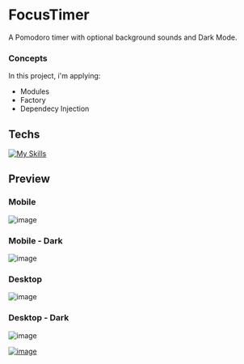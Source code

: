 # FocusTimer

A Pomodoro timer with optional background sounds and Dark Mode.

### Concepts

In this project, i'm applying:

- Modules
- Factory
- Dependecy Injection

## Techs

[![My Skills](https://skillicons.dev/icons?i=js,html,css)](https://skillicons.dev)

## Preview
  ### Mobile
![image](https://user-images.githubusercontent.com/86017907/179307069-81c336cb-602a-4f7f-ada9-bae7dcd7fd24.png)

  ### Mobile - Dark
![image](https://user-images.githubusercontent.com/86017907/179307125-7691bdd1-138a-4a05-9606-66f68920b22c.png)

   ### Desktop
![image](https://user-images.githubusercontent.com/86017907/179306933-8cd4e743-9d61-4522-a13a-5f5a0f3c3505.png)

 ### Desktop - Dark
![image](https://user-images.githubusercontent.com/86017907/179306818-722c8372-5a6d-4846-bbda-16ab7f866ef5.png)



[![image](https://user-images.githubusercontent.com/86017907/179060688-590eac0e-1195-4bad-80d3-8c848b0af5e2.png)](https://github.com/AndrewsItiel06/first-template/blob/main/LICENSE)
